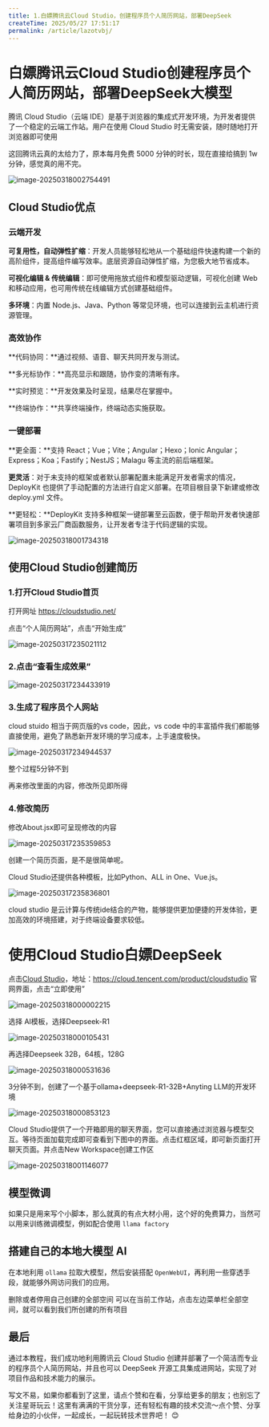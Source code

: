 ```yaml
---
title: 1.白嫖腾讯云Cloud Studio，创建程序员个人简历网站，部署DeepSeek
createTime: 2025/05/27 17:51:17
permalink: /article/lazotvbj/
---
```

# 白嫖腾讯云Cloud Studio创建程序员个人简历网站，部署DeepSeek大模型



腾讯 Cloud Studio（云端 IDE）是基于浏览器的集成式开发环境，为开发者提供了一个稳定的云端工作站。用户在使用 Cloud Studio 时无需安装，随时随地打开浏览器即可使用

这回腾讯云真的太给力了，原本每月免费 5000 分钟的时长，现在直接给搞到 1w 分钟，感觉真的用不完。

![image-20250318002754491](https://imgoss.xgss.net/picgo/image-20250318002754491.png?aliyun)

## Cloud Studio优点

### 云端开发

**可复用性，自动弹性扩缩**：开发人员能够轻松地从一个基础组件快速构建一个新的高阶组件，提高组件编写效率。底层资源自动弹性扩缩，为您极大地节省成本。

**可视化编辑 & 传统编辑**：即可使用拖放式组件和模型驱动逻辑，可视化创建 Web 和移动应用，也可用传统在线编辑方式创建基础组件。

**多环境**：内置 Node.js、Java、Python 等常见环境，也可以连接到云主机进行资源管理。

### 高效协作

**代码协同：**通过视频、语音、聊天共同开发与测试。

**多光标协作：**高亮显示和跟随，协作变的清晰有序。

**实时预览：**开发效果及时呈现，结果尽在掌握中。

**终端协作：**共享终端操作，终端动态实施获取。

### 一键部署

**更全面：**支持 React；Vue；Vite；Angular；Hexo；Ionic Angular；Express；Koa；Fastify；NestJS；Malagu 等主流的前后端框架。

**更灵活**：对于未支持的框架或者默认部署配置未能满足开发者需求的情况， DeployKit 也提供了手动配置的方法进行自定义部署。在项目根目录下新建或修改 deploy.yml 文件。

**更轻松：**DeployKit 支持多种框架一键部署至云函数，便于帮助开发者快速部署项目到多家云厂商函数服务，让开发者专注于代码逻辑的实现。



![image-20250318001734318](https://imgoss.xgss.net/picgo/image-20250318001734318.png?aliyun)

## 使用Cloud Studio创建简历

### 1.打开Cloud Studio首页

打开网址 https://cloudstudio.net/

点击“个人简历网站”，点击“开始生成”

![image-20250317235021112](https://imgoss.xgss.net/picgo/image-20250317235021112.png?aliyun)

### 2.点击“查看生成效果”

![image-20250317234433919](https://imgoss.xgss.net/picgo/image-20250317234433919.png?aliyun)

### 3.生成了程序员个人网站

cloud stuido 相当于网页版的vs code，因此，vs code 中的丰富插件我们都能够直接使用，避免了熟悉新开发环境的学习成本，上手速度极快。

![image-20250317234944537](https://imgoss.xgss.net/picgo/image-20250317234944537.png?aliyun)

整个过程5分钟不到

再来修改里面的内容，修改所见即所得

### 4.修改简历

修改About.jsx即可呈现修改的内容

![image-20250317235359853](https://imgoss.xgss.net/picgo/image-20250317235359853.png?aliyun)

创建一个简历页面，是不是很简单呢。

Cloud Studio还提供各种模板，比如Python、ALL in One、Vue.js。

![image-20250317235836801](https://imgoss.xgss.net/picgo/image-20250317235836801.png?aliyun)

cloud studio 是云计算与传统ide结合的产物，能够提供更加便捷的开发体验，更加高效的环境搭建，对于终端设备要求较低。

# 使用Cloud Studio白嫖DeepSeek

点击[Cloud Studio](https://cloud.tencent.com/product/cloudstudio)，地址：https://cloud.tencent.com/product/cloudstudio 官网界面，点击“立即使用”

![image-20250318000002215](https://imgoss.xgss.net/picgo/image-20250318000002215.png?aliyun)

选择 AI模板，选择Deepseek-R1

![image-20250318000105431](https://imgoss.xgss.net/picgo/image-20250318000105431.png?aliyun)

再选择Deepseek 32B，64核，128G

![image-20250318000531636](https://imgoss.xgss.net/picgo/image-20250318000531636.png?aliyun)



3分钟不到，创建了一个基于ollama+deepseek-R1-32B+Anyting LLM的开发环境

![image-20250318000853123](https://imgoss.xgss.net/picgo/image-20250318000853123.png?aliyun)

Cloud Studio提供了一个开箱即用的聊天界面，您可以直接通过浏览器与模型交互。等待页面加载完成即可查看到下图中的界面。点击红框区域，即可新页面打开聊天页面。并点击New Workspace创建工作区

![image-20250318001146077](https://imgoss.xgss.net/picgo/image-20250318001146077.png?aliyun)

## 模型微调

如果只是用来写个小脚本，那么就真的有点大材小用，这个好的免费算力，当然可以用来训练微调模型，例如配合使用 `llama factory`

## 搭建自己的本地大模型 AI

在本地利用 `ollama` 拉取大模型，然后安装搭配 `OpenWebUI`，再利用一些穿透手段，就能够外网访问我们的应用。

删除或者停用自己创建的全部空间
可以在当前工作站，点击左边菜单栏全部空间，就可以看到我们所创建的所有项目



## 最后

通过本教程，我们成功地利用腾讯云 Cloud Studio 创建并部署了一个简洁而专业的程序员个人简历网站，并且也可以 DeepSeek 开源工具集成进网站，实现了对项目作品和技术能力的展示。

写文不易，如果你都看到了这里，请点个赞和在看，分享给更多的朋友；也别忘了关注星哥玩云！这里有满满的干货分享，还有轻松有趣的技术交流～点个赞、分享给身边的小伙伴，一起成长，一起玩转技术世界吧！ 😊